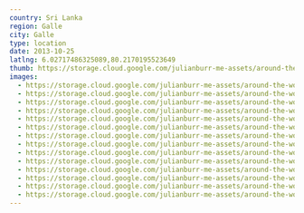 ```yaml
---
country: Sri Lanka
region: Galle
city: Galle
type: location
date: 2013-10-25
latlng: 6.02717486325089,80.2170195523649
thumb: https://storage.cloud.google.com/julianburr-me-assets/around-the-world/sri-lanka/galle/IMG_0506--thumb.JPG
images:
  - https://storage.cloud.google.com/julianburr-me-assets/around-the-world/sri-lanka/galle/IMG_0509.JPG
  - https://storage.cloud.google.com/julianburr-me-assets/around-the-world/sri-lanka/galle/IMG_0518.JPG
  - https://storage.cloud.google.com/julianburr-me-assets/around-the-world/sri-lanka/galle/IMG_0486.JPG
  - https://storage.cloud.google.com/julianburr-me-assets/around-the-world/sri-lanka/galle/IMG_0498.JPG
  - https://storage.cloud.google.com/julianburr-me-assets/around-the-world/sri-lanka/galle/IMG_0487.JPG
  - https://storage.cloud.google.com/julianburr-me-assets/around-the-world/sri-lanka/galle/IMG_0516.JPG
  - https://storage.cloud.google.com/julianburr-me-assets/around-the-world/sri-lanka/galle/IMG_0513.JPG
  - https://storage.cloud.google.com/julianburr-me-assets/around-the-world/sri-lanka/galle/IMG_0506.JPG
  - https://storage.cloud.google.com/julianburr-me-assets/around-the-world/sri-lanka/galle/IMG_0482.JPG
  - https://storage.cloud.google.com/julianburr-me-assets/around-the-world/sri-lanka/galle/IMG_0489.JPG
  - https://storage.cloud.google.com/julianburr-me-assets/around-the-world/sri-lanka/galle/IMG_0490.JPG
  - https://storage.cloud.google.com/julianburr-me-assets/around-the-world/sri-lanka/galle/IMG_0503.JPG
  - https://storage.cloud.google.com/julianburr-me-assets/around-the-world/sri-lanka/galle/IMG_0485.JPG
  - https://storage.cloud.google.com/julianburr-me-assets/around-the-world/sri-lanka/galle/IMG_0526.JPG
---
```

